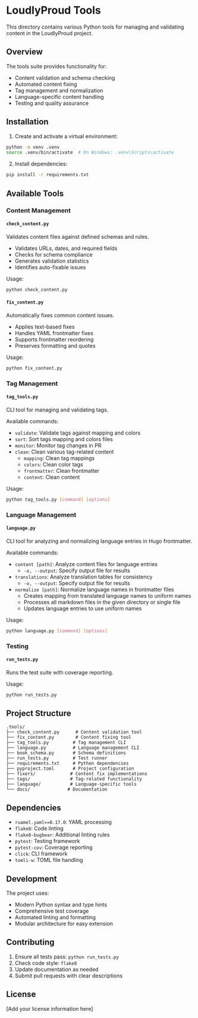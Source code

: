 # LoudlyProud Tools

This directory contains various Python tools for managing and validating content in the LoudlyProud project.

## Overview

The tools suite provides functionality for:
- Content validation and schema checking
- Automated content fixing
- Tag management and normalization
- Language-specific content handling
- Testing and quality assurance

## Installation

1. Create and activate a virtual environment:
```bash
python -m venv .venv
source .venv/bin/activate  # On Windows: .venv\Scripts\activate
```

2. Install dependencies:
```bash
pip install -r requirements.txt
```

## Available Tools

### Content Management

#### `check_content.py`
Validates content files against defined schemas and rules.
- Validates URLs, dates, and required fields
- Checks for schema compliance
- Generates validation statistics
- Identifies auto-fixable issues

Usage:
```bash
python check_content.py
```

#### `fix_content.py`
Automatically fixes common content issues.
- Applies text-based fixes
- Handles YAML frontmatter fixes
- Supports frontmatter reordering
- Preserves formatting and quotes

Usage:
```bash
python fix_content.py
```

### Tag Management

#### `tag_tools.py`
CLI tool for managing and validating tags.

Available commands:
- `validate`: Validate tags against mapping and colors
- `sort`: Sort tags mapping and colors files
- `monitor`: Monitor tag changes in PR
- `clean`: Clean various tag-related content
  - `mapping`: Clean tag mappings
  - `colors`: Clean color tags
  - `frontmatter`: Clean frontmatter
  - `content`: Clean content

Usage:
```bash
python tag_tools.py [command] [options]
```

### Language Management

#### `language.py`
CLI tool for analyzing and normalizing language entries in Hugo frontmatter.

Available commands:
- `content [path]`: Analyze content files for language entries
  - `-o, --output`: Specify output file for results
- `translations`: Analyze translation tables for consistency
  - `-o, --output`: Specify output file for results
- `normalize [path]`: Normalize language names in frontmatter files
  - Creates mapping from translated language names to uniform names
  - Processes all markdown files in the given directory or single file
  - Updates language entries to use uniform names

Usage:
```bash
python language.py [command] [options]
```

### Testing

#### `run_tests.py`
Runs the test suite with coverage reporting.

Usage:
```bash
python run_tests.py
```

## Project Structure

```
.tools/
├── check_content.py      # Content validation tool
├── fix_content.py        # Content fixing tool
├── tag_tools.py         # Tag management CLI
├── language.py          # Language management CLI
├── book_schema.py       # Schema definitions
├── run_tests.py         # Test runner
├── requirements.txt     # Python dependencies
├── pyproject.toml       # Project configuration
├── fixers/             # Content fix implementations
├── tags/               # Tag-related functionality
├── language/           # Language-specific tools
└── docs/              # Documentation
```

## Dependencies

- `ruamel.yaml>=0.17.0`: YAML processing
- `flake8`: Code linting
- `flake8-bugbear`: Additional linting rules
- `pytest`: Testing framework
- `pytest-cov`: Coverage reporting
- `click`: CLI framework
- `tomli-w`: TOML file handling

## Development

The project uses:
- Modern Python syntax and type hints
- Comprehensive test coverage
- Automated linting and formatting
- Modular architecture for easy extension

## Contributing

1. Ensure all tests pass: `python run_tests.py`
2. Check code style: `flake8`
3. Update documentation as needed
4. Submit pull requests with clear descriptions

## License

[Add your license information here] 